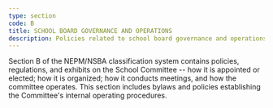```yaml
---
type: section
code: B
title: SCHOOL BOARD GOVERNANCE AND OPERATIONS
description: Policies related to school board governance and operations.
---
```


Section B of the NEPM/NSBA classification system contains policies, regulations, and exhibits on the School Committee -- how it is appointed or elected; how it is organized; how it conducts meetings, and how the committee operates.  This section includes bylaws and policies establishing the Committee's internal operating procedures.


